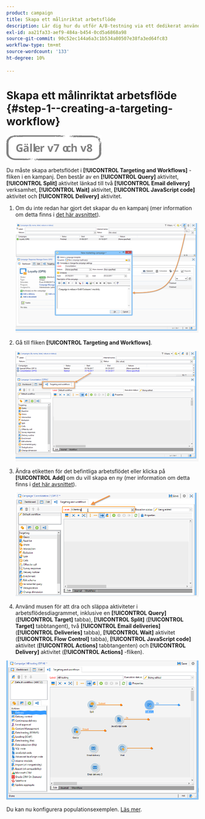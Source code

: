 ```yaml
---
product: campaign
title: Skapa ett målinriktat arbetsflöde
description: Lär dig hur du utför A/B-testning via ett dedikerat användningsfall.
exl-id: aa21fa33-aef9-484a-b454-0cd5a6868a98
source-git-commit: 90c52ec144a6a3c1b534a80507e38fa3ed64fc83
workflow-type: tm+mt
source-wordcount: '133'
ht-degree: 10%

---
```


# Skapa ett målinriktat arbetsflöde {#step-1--creating-a-targeting-workflow}

![](../../assets/common.svg)

Du måste skapa arbetsflödet i **[!UICONTROL Targeting and Workflows]** -fliken i en kampanj. Den består av en **[!UICONTROL Query]** aktivitet, **[!UICONTROL Split]** aktivitet länkad till två **[!UICONTROL Email delivery]** verksamhet, **[!UICONTROL Wait]** aktivitet, **[!UICONTROL JavaScript code]** aktivitet och **[!UICONTROL Delivery]** aktivitet.

1. Om du inte redan har gjort det skapar du en kampanj (mer information om detta finns i [det här avsnittet](../../campaign/using/setting-up-marketing-campaigns.md#creating-a-campaign)).

   ![](assets/use_case_abtesting_targetwkfl_001.png)

1. Gå till fliken **[!UICONTROL Targeting and Workflows]**.

   ![](assets/use_case_abtesting_targetwkfl_002.png)

1. Ändra etiketten för det befintliga arbetsflödet eller klicka på **[!UICONTROL Add]** om du vill skapa en ny (mer information om detta finns i [det här avsnittet](../../campaign/using/marketing-campaign-deliveries.md#selecting-the-target-population)).

   ![](assets/use_case_abtesting_targetwkfl_003.png)

1. Använd musen för att dra och släppa aktiviteter i arbetsflödesdiagrammet, inklusive en **[!UICONTROL Query]** (**[!UICONTROL Target]** tabba), **[!UICONTROL Split]** (**[!UICONTROL Target]** tabbtangent), två **[!UICONTROL Email deliveries]** (**[!UICONTROL Deliveries]** tabba), **[!UICONTROL Wait]** aktivitet (**[!UICONTROL Flow Control]** tabba), **[!UICONTROL JavaScript code]** aktivitet (**[!UICONTROL Actions]** tabbtangenten) och **[!UICONTROL Delivery]** aktivitet (**[!UICONTROL Actions]** -fliken).

![](assets/use_case_abtesting_targetwkfl_004.png)

Du kan nu konfigurera populationsexemplen. [Läs mer](a-b-testing-uc-population-samples.md).
